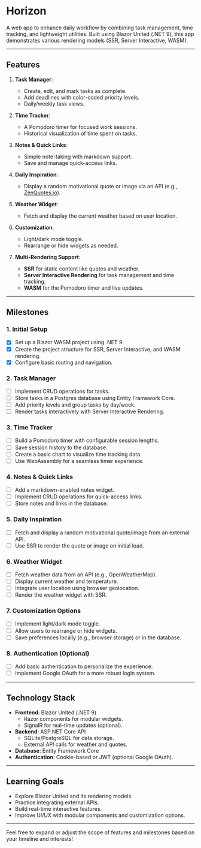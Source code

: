 # Horizon

A web app to enhance daily workflow by combining task management, time tracking, and lightweight utilities. Built using Blazor United (.NET 9), this app demonstrates various rendering models (SSR, Server Interactive, WASM).

---

## Features

1. **Task Manager**:
   - Create, edit, and mark tasks as complete.
   - Add deadlines with color-coded priority levels.
   - Daily/weekly task views.

2. **Time Tracker**:
   - A Pomodoro timer for focused work sessions.
   - Historical visualization of time spent on tasks.

3. **Notes & Quick Links**:
   - Simple note-taking with markdown support.
   - Save and manage quick-access links.

4. **Daily Inspiration**:
   - Display a random motivational quote or image via an API (e.g., [ZenQuotes.io](https://zenquotes.io/)).

5. **Weather Widget**:
   - Fetch and display the current weather based on user location.

6. **Customization**:
   - Light/dark mode toggle.
   - Rearrange or hide widgets as needed.

7. **Multi-Rendering Support**:
   - **SSR** for static content like quotes and weather.
   - **Server Interactive Rendering** for task management and time tracking.
   - **WASM** for the Pomodoro timer and live updates.

---

## Milestones

### **1. Initial Setup**
- [X] Set up a Blazor WASM project using .NET 9.
- [X] Create the project structure for SSR, Server Interactive, and WASM rendering.
- [X] Configure basic routing and navigation.

### **2. Task Manager**
- [ ] Implement CRUD operations for tasks.
- [ ] Store tasks in a Postgres database using Entity Framework Core.
- [ ] Add priority levels and group tasks by day/week.
- [ ] Render tasks interactively with Server Interactive Rendering.

### **3. Time Tracker**
- [ ] Build a Pomodoro timer with configurable session lengths.
- [ ] Save session history to the database.
- [ ] Create a basic chart to visualize time tracking data.
- [ ] Use WebAssembly for a seamless timer experience.

### **4. Notes & Quick Links**
- [ ] Add a markdown-enabled notes widget.
- [ ] Implement CRUD operations for quick-access links.
- [ ] Store notes and links in the database.

### **5. Daily Inspiration**
- [ ] Fetch and display a random motivational quote/image from an external API.
- [ ] Use SSR to render the quote or image on initial load.

### **6. Weather Widget**
- [ ] Fetch weather data from an API (e.g., OpenWeatherMap).
- [ ] Display current weather and temperature.
- [ ] Integrate user location using browser geolocation.
- [ ] Render the weather widget with SSR.

### **7. Customization Options**
- [ ] Implement light/dark mode toggle.
- [ ] Allow users to rearrange or hide widgets.
- [ ] Save preferences locally (e.g., browser storage) or in the database.

### **8. Authentication** (Optional)
- [ ] Add basic authentication to personalize the experience.
- [ ] Implement Google OAuth for a more robust login system.

---

## Technology Stack

- **Frontend**: Blazor United (.NET 9)
  - Razor components for modular widgets.
  - SignalR for real-time updates (optional).
- **Backend**: ASP.NET Core API
  - SQLite/PostgreSQL for data storage.
  - External API calls for weather and quotes.
- **Database**: Entity Framework Core
- **Authentication**: Cookie-based or JWT (optional Google OAuth).

---

## Learning Goals

- Explore Blazor United and its rendering models.
- Practice integrating external APIs.
- Build real-time interactive features.
- Improve UI/UX with modular components and customization options.

---

Feel free to expand or adjust the scope of features and milestones based on your timeline and interests!


